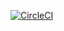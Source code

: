 [![CircleCI](https://circleci.com/gh/ministryofjustice/securityanalytics-taskexecution.svg?style=svg)](https://circleci.com/gh/ministryofjustice/securityanalytics-taskexecution)